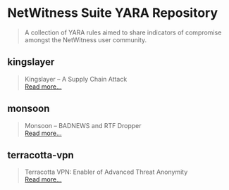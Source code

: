 # NetWitness Suite YARA Repository
> A collection of YARA rules aimed to share indicators of compromise amongst the NetWitness user community.

## kingslayer
> Kingslayer – A Supply Chain Attack
<br/><a href="https://blogs.rsa.com/kingslayer-a-supply-chain-attack/" target="_blank">Read more...</a> 

## monsoon
> Monsoon – BADNEWS and RTF Dropper
<br/><a href="https://community.rsa.com/community/products/netwitness/blog/2017/07/10/active-monsoon-apt-campaign-on-7-6-2017" target="_blank">Read more...</a> 

## terracotta-vpn
> Terracotta VPN: Enabler of Advanced Threat Anonymity
<br/><a href="https://blogs.rsa.com/terracotta-vpn-enabler-of-advanced-threat-anonymity/" target="_blank">Read more...</a> 
